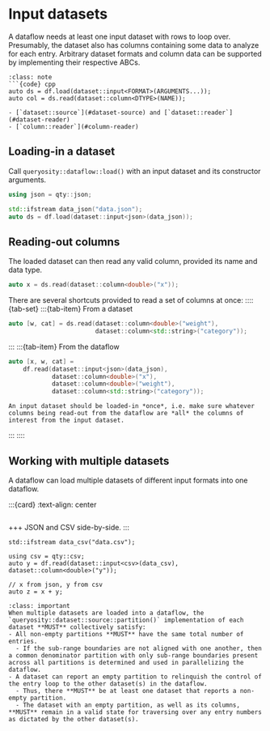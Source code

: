 # Input datasets

A dataflow needs at least one input dataset with rows to loop over.
Presumably, the dataset also has columns containing some data to analyze for each entry.
Arbitrary dataset formats and column data can be supported by implementing their respective ABCs.

```{admonition} Template
:class: note
```{code} cpp
auto ds = df.load(dataset::input<FORMAT>(ARGUMENTS...));
auto col = ds.read(dataset::column<DTYPE>(NAME));
```

```{seealso}
- [`dataset::source`](#dataset-source) and [`dataset::reader`](#dataset-reader)
- [`column::reader`](#column-reader)
```

## Loading-in a dataset

Call `queryosity::dataflow::load()` with an input dataset and its constructor arguments.

```cpp
using json = qty::json;

std::ifstream data_json("data.json");
auto ds = df.load(dataset::input<json>(data_json));
```

## Reading-out columns

The loaded dataset can then read any valid column, provided its name and data type.
```cpp
auto x = ds.read(dataset::column<double>("x"));
```

There are several shortcuts provided to read a set of columns at once:
::::{tab-set}
:::{tab-item} From a dataset
```cpp
auto [w, cat] = ds.read(dataset::column<double>("weight"),
                        dataset::column<std::string>("category"));
```
:::
:::{tab-item} From the dataflow
```cpp
auto [x, w, cat] =
    df.read(dataset::input<json>(data_json), 
            dataset::column<double>("x"),
            dataset::column<double>("weight"),
            dataset::column<std::string>("category"));
```
```{caution}
An input dataset should be loaded-in *once*, i.e. make sure whatever columns being read-out from the dataflow are *all* the columns of interest from the input dataset.
```
:::
::::

## Working with multiple datasets

A dataflow can load multiple datasets of different input formats into one dataflow.

:::{card} 
:text-align: center
<!-- :::{topic} JSON and CSV side-by-side. -->
```{image} ../images/json_csv.png
```
+++
JSON and CSV side-by-side.
:::

```{code} cpp
std::ifstream data_csv("data.csv");

using csv = qty::csv;
auto y = df.read(dataset::input<csv>(data_csv), dataset::column<double>("y"));

// x from json, y from csv
auto z = x + y;
```

```{admonition} Dataset partition requirements
:class: important
When multiple datasets are loaded into a dataflow, the `queryosity::dataset::source::partition()` implementation of each dataset **MUST** collectively satisfy:
- All non-empty partitions **MUST** have the same total number of entries.
  - If the sub-range boundaries are not aligned with one another, then a common denominator partition with only sub-range boundaries present across all partitions is determined and used in parallelizing the dataflow.
- A dataset can report an empty partition to relinquish the control of the entry loop to the other dataset(s) in the dataflow.
  - Thus, there **MUST** be at least one dataset that reports a non-empty partition.
  - The dataset with an empty partition, as well as its columns, **MUST** remain in a valid state for traversing over any entry numbers as dictated by the other dataset(s).
```